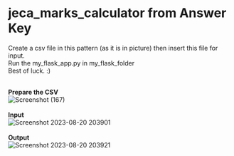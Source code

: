 # jeca_marks_calculator from Answer Key
Create a csv file in this pattern (as it is in picture) then insert this file for input.<br>
Run the my_flask_app.py in my_flask_folder<br>
Best of luck. :)<br>

<br>**Prepare the CSV**<br>
![Screenshot (167)](https://github.com/Programmerlogic/jeca_marks_calculator/assets/90715479/74385fe3-0cc5-42b3-9372-70418c96c122)<br>
<br>**Input**<br>
![Screenshot 2023-08-20 203901](https://github.com/Programmerlogic/jeca_marks_calculator/assets/90715479/d853b14f-a9ef-401e-b98b-9cc70de02fd4)<br>
<br>**Output**<br>
![Screenshot 2023-08-20 203921](https://github.com/Programmerlogic/jeca_marks_calculator/assets/90715479/3f456093-e2b1-4165-9d0c-5e1f21ef109f)



